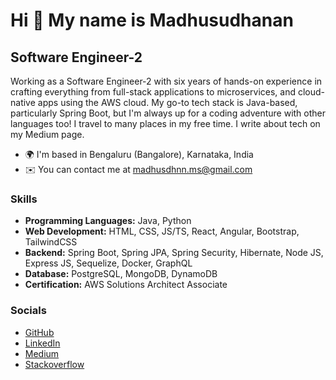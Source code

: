 Hi 👋 My name is Madhusudhanan
==============================

Software Engineer-2
------------------------

Working as a Software Engineer-2 with six years of hands-on experience in crafting everything from full-stack applications to microservices, and cloud-native apps using the AWS cloud. My go-to tech stack is Java-based, particularly Spring Boot, but I'm always up for a coding adventure with other languages too! I travel to many places in my free time. I write about tech on my Medium page.

* 🌍  I'm based in Bengaluru (Bangalore), Karnataka, India
* ✉️  You can contact me at [madhusdhnn.ms@gmail.com](mailto:madhusdhnn.ms@gmail.com)

### Skills

* <b><span>Programming Languages:</span></b>&nbsp;<span>Java, Python</span>
* <b><span>Web Development:</span></b>&nbsp;<span>HTML, CSS, JS/TS, React, Angular, Bootstrap, TailwindCSS</span>
* <b><span>Backend:</span></b>&nbsp;<span>Spring Boot, Spring JPA, Spring Security, Hibernate, Node JS, Express JS, Sequelize, Docker, GraphQL</span>
* <b><span>Database:</span></b>&nbsp;<span>PostgreSQL, MongoDB, DynamoDB</span>
* <b><span>Certification:</span></b>&nbsp;<span>AWS Solutions Architect Associate</span>

### Socials

<ul>
  <li><a href="https://www.github.com/madhusdhnn" target="_blank" rel="noreferrer">GitHub</a></li>
  <li><a href="https://www.linkedin.com/in/madhusdhnn" target="_blank" rel="noreferrer">LinkedIn</a></li>
  <li><a href="http://www.medium.com/@madhusdhnn" target="_blank" rel="noreferrer">Medium</a></li>
  <li><a href="https://www.stackoverflow.com/users/6487148/the-tech-maddy" target="_blank" rel="noreferrer">Stackoverflow</a></li>
</ul>
